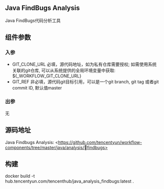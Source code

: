 ## Java FindBugs Analysis

Java FindBugs代码分析工具

## 组件参数
### 入参
* GIT_CLONE_URL 必填，源代码地址，如为私有仓库需要授权; 如需使用系统关联的git仓库, 可以从系统提供的全局环境变量中获取: ${_WORKFLOW_GIT_CLONE_URL}
* GIT_REF 非必填，源代码git目标引用，可以是一个git branch, git tag 或者git commit ID, 默认值master

### 出参
无

## 源码地址

Java Findbugs Analysis: <https://github.com/tencentyun/workflow-components/tree/master/java/analysis/findbugs>

## 构建
docker build -t hub.tencentyun.com/tencenthub/java_analysis_findbugs:latest .